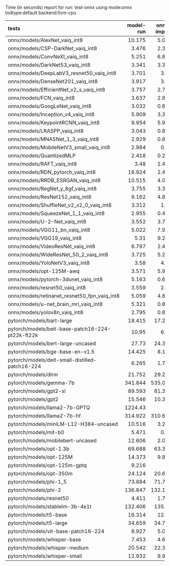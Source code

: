 Time (in seconds) report for run: test-onnx using mode:onnx todtype:default backend:llvm-cpu

| tests                                            |   model-run |   onnx-import |   torch-mlir |   iree-compile |   inference |
|:-------------------------------------------------|------------:|--------------:|-------------:|---------------:|------------:|
| onnx/models/AlexNet_vaiq_int8                    |      10.175 |         5.078 |            0 |          5.39  |       0.436 |
| onnx/models/CSP-DarkNet_vaiq_int8                |       3.476 |         2.395 |            0 |          9.174 |       0.608 |
| onnx/models/ConvNeXt_vaiq_int8                   |       5.251 |         6.819 |            0 |         19.618 |       0.964 |
| onnx/models/DarkNet53_vaiq_int8                  |       3.341 |         3.346 |            0 |          7.976 |       0.623 |
| onnx/models/DeepLabV3_resnet50_vaiq_int8         |       3.701 |         3.21  |            0 |          9.283 |       1.66  |
| onnx/models/DenseNet201_vaiq_int8                |       3.917 |         3.06  |            0 |         30.397 |       0.341 |
| onnx/models/EfficientNet_v2_s_vaiq_int8          |       3.757 |         2.757 |            0 |         18.975 |       0.383 |
| onnx/models/FCN_vaiq_int8                        |       3.637 |         2.899 |            0 |          7.91  |       0.775 |
| onnx/models/GoogLeNet_vaiq_int8                  |       3.032 |         0.832 |            0 |          9.09  |       0.204 |
| onnx/models/Inception_v4_vaiq_int8               |       5.909 |         3.337 |            0 |          1.377 |       0     |
| onnx/models/KeypointRCNN_vaiq_int8               |       9.954 |         5.986 |            0 |          2.001 |       0     |
| onnx/models/LRASPP_vaiq_int8                     |       3.043 |         0.857 |            0 |          9.44  |       9.956 |
| onnx/models/MNASNet_1_3_vaiq_int8                |       2.929 |         0.834 |            0 |          6.978 |       0.162 |
| onnx/models/MobileNetV3_small_vaiq_int8          |       2.984 |         0.74  |            0 |          7.861 |       0.123 |
| onnx/models/QuantizedMLP                         |       2.418 |         0.259 |            0 |          0.935 |       0.063 |
| onnx/models/RAFT_vaiq_int8                       |       3.48  |         2.498 |            0 |         36.122 |       0     |
| onnx/models/RDN_pytorch_vaiq_int8                |      16.924 |         2.458 |            0 |         14.924 |     100.423 |
| onnx/models/RRDB_ESRGAN_vaiq_int8                |      10.515 |         4.089 |            0 |         35.892 |      38.163 |
| onnx/models/RegNet_y_8gf_vaiq_int8               |       3.755 |         3.308 |            0 |         11.561 |       0.529 |
| onnx/models/ResNet152_vaiq_int8                  |       9.162 |         4.811 |            0 |         15.035 |       0.678 |
| onnx/models/ShuffleNet_v2_x2_0_vaiq_int8         |       3.312 |         1.07  |            0 |          5.559 |       0.164 |
| onnx/models/SqueezeNet_1_1_vaiq_int8             |       2.955 |         0.446 |            0 |          4.382 |       0.129 |
| onnx/models/U-2-Net_vaiq_int8                    |       3.552 |         3.752 |            0 |         18.374 |       1.742 |
| onnx/models/VGG11_bn_vaiq_int8                   |       5.022 |         7.992 |            0 |          9.141 |       0.789 |
| onnx/models/VGG19_vaiq_int8                      |       5.31  |         9.235 |            0 |         10.119 |       1.019 |
| onnx/models/VideoResNet_vaiq_int8                |       6.797 |         2.482 |            0 |          1.26  |       0     |
| onnx/models/WideResNet_50_2_vaiq_int8            |       3.725 |         5.244 |            0 |          9.789 |       0.797 |
| onnx/models/YoloNetV3_vaiq_int8                  |       3.58  |         4.12  |            0 |         11.55  |       7.087 |
| onnx/models/opt-125M-awq                         |       3.571 |         5.975 |            0 |          2.291 |       0     |
| onnx/models/pytorch-3dunet_vaiq_int8             |       5.163 |         0.633 |            0 |          3.95  |      38.604 |
| onnx/models/resnet50_vaiq_int8                   |       3.559 |         2.04  |            0 |          7.623 |       0.395 |
| onnx/models/retinanet_resnet50_fpn_vaiq_int8     |       5.059 |         4.811 |            0 |          1.623 |       0     |
| onnx/models/u-net_brain_mri_vaiq_int8            |       5.321 |         0.815 |            0 |          3.895 |       7.328 |
| onnx/models/yolov8n_vaiq_int8                    |       2.795 |         0.833 |            0 |          9.943 |       0.486 |
| pytorch/models/bart-large                        |      18.415 |        17.273 |            0 |          7.198 |       0     |
| pytorch/models/beit-base-patch16-224-pt22k-ft22k |      10.95  |         6.69  |            0 |          9.984 |       0.711 |
| pytorch/models/bert-large-uncased                |      27.73  |        24.374 |            0 |         26.279 |       8.614 |
| pytorch/models/bge-base-en-v1.5                  |      14.425 |         8.155 |            0 |         11.368 |       7.546 |
| pytorch/models/deit-small-distilled-patch16-224  |       6.265 |         1.768 |            0 |          5.578 |       0.282 |
| pytorch/models/dlrm                              |      21.752 |        29.299 |            0 |         17.676 |       0     |
| pytorch/models/gemma-7b                          |     341.844 |       535.012 |            0 |        536.384 |      97.743 |
| pytorch/models/gpt2-xl                           |      89.593 |        81.375 |            0 |         91.894 |      16.342 |
| pytorch/models/gpt2                              |      15.546 |        10.324 |            0 |         11.994 |       8.731 |
| pytorch/models/llama2-7b-GPTQ                    |    1224.43  |         0     |            0 |          0     |       0     |
| pytorch/models/llama2-7b-hf                      |     314.922 |       310.658 |            0 |        356.318 |      47.892 |
| pytorch/models/miniLM-L12-H384-uncased           |      10.516 |         3.257 |            0 |          6.819 |       7.203 |
| pytorch/models/mit-b0                            |       5.471 |         0.61  |            0 |          7.157 |       0.436 |
| pytorch/models/mobilebert-uncased                |      12.606 |         2.087 |            0 |         14.42  |       0.29  |
| pytorch/models/opt-1.3b                          |      69.688 |        63.395 |            0 |         40.377 |       0     |
| pytorch/models/opt-125M                          |      14.373 |         9.866 |            0 |          4.791 |       0     |
| pytorch/models/opt-125m-gptq                     |       9.216 |         0     |            0 |          0     |       0     |
| pytorch/models/opt-350m                          |      24.124 |        20.684 |            0 |          9.834 |       0     |
| pytorch/models/phi-1_5                           |      73.884 |        71.707 |            0 |         38.239 |       0     |
| pytorch/models/phi-2                             |     136.847 |       132.142 |            0 |         84.894 |       0     |
| pytorch/models/resnet50                          |       4.411 |         1.746 |            0 |          4.971 |       0.436 |
| pytorch/models/stablelm-3b-4e1t                  |     132.406 |       135.81  |            0 |         83.067 |       0     |
| pytorch/models/t5-base                           |      16.314 |        12.24  |            0 |         19.065 |      12.365 |
| pytorch/models/t5-large                          |      34.659 |        34.738 |            0 |         53.232 |      19.962 |
| pytorch/models/vit-base-patch16-224              |       8.927 |         5.001 |            0 |          8.905 |       0.708 |
| pytorch/models/whisper-base                      |       7.453 |         4.682 |            0 |          2.45  |       0     |
| pytorch/models/whisper-medium                    |      20.542 |        22.318 |            0 |         10.498 |       0     |
| pytorch/models/whisper-small                     |      12.932 |         9.944 |            0 |          4.629 |       0     |
